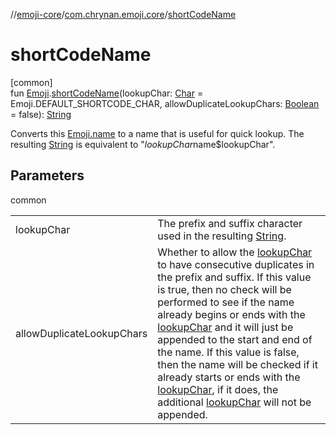 //[emoji-core](../../index.md)/[com.chrynan.emoji.core](index.md)/[shortCodeName](short-code-name.md)

# shortCodeName

[common]\
fun [Emoji](-emoji/index.md).[shortCodeName](short-code-name.md)(lookupChar: [Char](https://kotlinlang.org/api/latest/jvm/stdlib/kotlin/-char/index.html) = Emoji.DEFAULT_SHORTCODE_CHAR, allowDuplicateLookupChars: [Boolean](https://kotlinlang.org/api/latest/jvm/stdlib/kotlin/-boolean/index.html) = false): [String](https://kotlinlang.org/api/latest/jvm/stdlib/kotlin/-string/index.html)

Converts this [Emoji.name](-emoji/name.md) to a name that is useful for quick lookup. The resulting [String](https://kotlinlang.org/api/latest/jvm/stdlib/kotlin/-string/index.html) is equivalent to "$lookupChar$name$lookupChar".

## Parameters

common

| | |
|---|---|
| lookupChar | The prefix and suffix character used in the resulting [String](https://kotlinlang.org/api/latest/jvm/stdlib/kotlin/-string/index.html). |
| allowDuplicateLookupChars | Whether to allow the [lookupChar](short-code-name.md) to have consecutive duplicates in the prefix and suffix. If this value is true, then no check will be performed to see if the name already begins or ends with the [lookupChar](short-code-name.md) and it will just be appended to the start and end of the name. If this value is false, then the name will be checked if it already starts or ends with the [lookupChar](short-code-name.md), if it does, the additional [lookupChar](short-code-name.md) will not be appended. |
